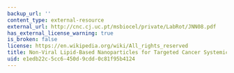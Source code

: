 ```yaml
---
backup_url: ''
content_type: external-resource
external_url: http://cnc.cj.uc.pt/msbiocel/private/LabRot/JNN08.pdf
has_external_license_warning: true
is_broken: false
license: https://en.wikipedia.org/wiki/All_rights_reserved
title: Non-Viral Lipid-Based Nanoparticles for Targeted Cancer Systemic Gene Silencing
uid: e1edb22c-5cc6-450d-9cdd-0c81f95b4124
---
```

